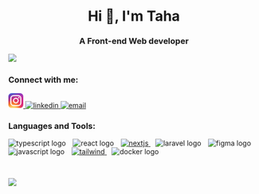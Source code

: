 <h1 align="center">Hi 👋, I'm Taha</h1>
<h3 align="center">A Front-end Web developer</h3>

<div align="left">
  <img src="https://wakatime.com/badge/user/018c1718-78e3-4100-9eda-35598edd25bc.svg" />
</div>

<h3 align="left">Connect with me:</h3>
<p align="left">
  <a href="https://www.instagram.com/ltahasahin/" target="_blank" rel="noreferrer">
    <img src="https://raw.githubusercontent.com/github/explore/06c46459e7947c8a25f72798af696d66e202ac39/topics/instagram/instagram.png" alt="instagram" width="30" height="30" />
  </a>
  <a href="https://www.linkedin.com/in/tahasahinn/" target="_blank" rel="noreferrer">
    <img src="https://cdn.jsdelivr.net/gh/devicons/devicon/icons/linkedin/linkedin-original.svg" alt="linkedin" width="30" height="30" />
  </a>
  <a href="mailto:ltahasahnn@gmail.com" target="_blank" rel="noreferrer">
    <img src="https://cdn-icons-png.flaticon.com/512/7718/7718904.png" alt="email" width="30" height="30" />
  </a>
</p>


<p align="left">
</p>

<h3 align="left">Languages and Tools:</h3>
<div align="left">
  <img src="https://cdn.jsdelivr.net/gh/devicons/devicon/icons/typescript/typescript-original.svg" height="40" alt="typescript logo"  />
  <img width="6" />
  <img src="https://cdn.jsdelivr.net/gh/devicons/devicon/icons/react/react-original.svg" height="40" alt="react logo"  />
  <img width="6" />
  <a href="https://nextjs.org/" target="_blank" rel="noreferrer"> 
    <img src="https://camo.githubusercontent.com/7e1a83ae71962489858eb27dd7ef620ab637088d9c3f2deb07e72052dee26505/68747470733a2f2f75692d6c69622e636f6d2f626c6f672f77702d636f6e74656e742f75706c6f6164732f323032312f31322f6e6578746a732d626f696c6572706c6174652d6c6f676f2e706e67" alt="nextjs" width="40" height="40"/> 
  </a>
  <img width="6" />
  <img src="https://cdn.jsdelivr.net/gh/devicons/devicon/icons/laravel/laravel-original.svg" height="40" alt="laravel logo"  />
  <img width="6" />
  <img src="https://cdn.jsdelivr.net/gh/devicons/devicon/icons/figma/figma-original.svg" height="40" alt="figma logo"  />
  <img width="6" />
  <img src="https://cdn.jsdelivr.net/gh/devicons/devicon/icons/javascript/javascript-original.svg" height="40" alt="javascript logo"  />
  <img width="6" />
  <a href="https://tailwindcss.com/" target="_blank" rel="noreferrer"> 
    <img src="https://www.vectorlogo.zone/logos/tailwindcss/tailwindcss-icon.svg" alt="tailwind" width="40" height="40"/> 
  </a> 
  <img width="6" />
  <img src="https://cdn.jsdelivr.net/gh/devicons/devicon/icons/docker/docker-original.svg" height="40" alt="docker logo"  />
</div>

&nbsp;

<div align="left">
  <img src="[![wakatime](https://wakatime.com/badge/user/018c1718-78e3-4100-9eda-35598edd25bc.svg)](https://wakatime.com/@018c1718-78e3-4100-9eda-35598edd25bc)" />
</div>



